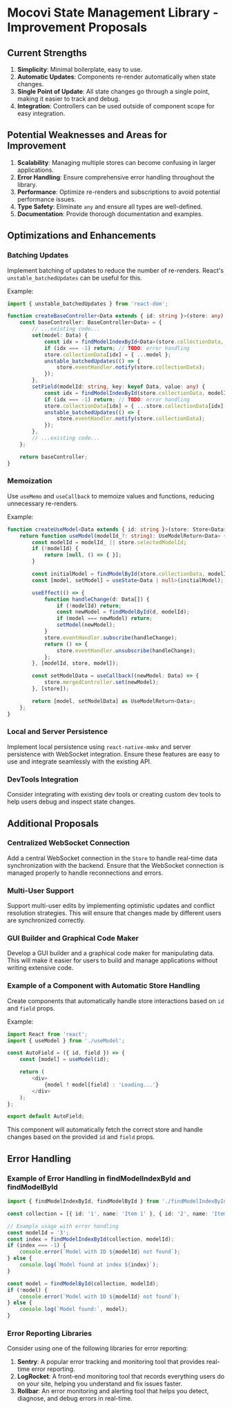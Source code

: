# Mocovi State Management Library - Improvement Proposals

## Current Strengths
1. **Simplicity**: Minimal boilerplate, easy to use.
2. **Automatic Updates**: Components re-render automatically when state changes.
3. **Single Point of Update**: All state changes go through a single point, making it easier to track and debug.
4. **Integration**: Controllers can be used outside of component scope for easy integration.

## Potential Weaknesses and Areas for Improvement
1. **Scalability**: Managing multiple stores can become confusing in larger applications.
2. **Error Handling**: Ensure comprehensive error handling throughout the library.
3. **Performance**: Optimize re-renders and subscriptions to avoid potential performance issues.
4. **Type Safety**: Eliminate `any` and ensure all types are well-defined.
5. **Documentation**: Provide thorough documentation and examples.

## Optimizations and Enhancements

### Batching Updates
Implement batching of updates to reduce the number of re-renders. React's `unstable_batchedUpdates` can be useful for this.

Example:
```typescript
import { unstable_batchedUpdates } from 'react-dom';

function createBaseController<Data extends { id: string }>(store: any) {
    const baseController: BaseController<Data> = {
        // ...existing code...
        set(model: Data) {
            const idx = findModelIndexById<Data>(store.collectionData, model.id);
            if (idx === -1) return; // TODO: error handling
            store.collectionData[idx] = { ...model };
            unstable_batchedUpdates(() => {
                store.eventHandler.notify(store.collectionData);
            });
        },
        setField(modelId: string, key: keyof Data, value: any) {
            const idx = findModelIndexById(store.collectionData, modelId);
            if (idx === -1) return; // TODO: error handling
            store.collectionData[idx] = { ...store.collectionData[idx], [key]: value };
            unstable_batchedUpdates(() => {
                store.eventHandler.notify(store.collectionData);
            });
        },
        // ...existing code...
    };

    return baseController;
}
```

### Memoization
Use `useMemo` and `useCallback` to memoize values and functions, reducing unnecessary re-renders.

Example:
```typescript
function createUseModel<Data extends { id: string }>(store: Store<Data>): UseModel<Data> {
    return function useModel(modelId_?: string): UseModelReturn<Data> {
        const modelId = modelId_ || store.selectedModelId;
        if (!modelId) {
            return [null, () => { }];
        }

        const initialModel = findModelById(store.collectionData, modelId) || null;
        const [model, setModel] = useState<Data | null>(initialModel);

        useEffect(() => {
            function handleChange(d: Data[]) {
                if (!modelId) return;
                const newModel = findModelById(d, modelId);
                if (model === newModel) return;
                setModel(newModel);
            }
            store.eventHandler.subscribe(handleChange);
            return () => {
                store.eventHandler.unsubscribe(handleChange);
            };
        }, [modelId, store, model]);

        const setModelData = useCallback((newModel: Data) => {
            store.mergedController.set(newModel);
        }, [store]);

        return [model, setModelData] as UseModelReturn<Data>;
    };
}
```

### Local and Server Persistence
Implement local persistence using `react-native-mmkv` and server persistence with WebSocket integration. Ensure these features are easy to use and integrate seamlessly with the existing API.

### DevTools Integration
Consider integrating with existing dev tools or creating custom dev tools to help users debug and inspect state changes.

## Additional Proposals

### Centralized WebSocket Connection
Add a central WebSocket connection in the `Store` to handle real-time data synchronization with the backend. Ensure that the WebSocket connection is managed properly to handle reconnections and errors.

### Multi-User Support
Support multi-user edits by implementing optimistic updates and conflict resolution strategies. This will ensure that changes made by different users are synchronized correctly.

### GUI Builder and Graphical Code Maker
Develop a GUI builder and a graphical code maker for manipulating data. This will make it easier for users to build and manage applications without writing extensive code.

### Example of a Component with Automatic Store Handling
Create components that automatically handle store interactions based on `id` and `field` props.

Example:
```typescript
import React from 'react';
import { useModel } from './useModel';

const AutoField = ({ id, field }) => {
    const [model] = useModel(id);

    return (
        <div>
            {model ? model[field] : 'Loading...'}
        </div>
    );
};

export default AutoField;
```

This component will automatically fetch the correct store and handle changes based on the provided `id` and `field` props.

## Error Handling

### Example of Error Handling in findModelIndexById and findModelById

```typescript
import { findModelIndexById, findModelById } from './findModelIndexById';

const collection = [{ id: '1', name: 'Item 1' }, { id: '2', name: 'Item 2' }];

// Example usage with error handling
const modelId = '3';
const index = findModelIndexById(collection, modelId);
if (index === -1) {
    console.error(`Model with ID ${modelId} not found`);
} else {
    console.log(`Model found at index ${index}`);
}

const model = findModelById(collection, modelId);
if (!model) {
    console.error(`Model with ID ${modelId} not found`);
} else {
    console.log(`Model found:`, model);
}
```

### Error Reporting Libraries

Consider using one of the following libraries for error reporting:

1. **Sentry**: A popular error tracking and monitoring tool that provides real-time error reporting.
2. **LogRocket**: A front-end monitoring tool that records everything users do on your site, helping you understand and fix issues faster.
3. **Rollbar**: An error monitoring and alerting tool that helps you detect, diagnose, and debug errors in real-time.

